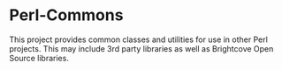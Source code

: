 Perl-Commons
============

This project provides common classes and utilities for use in other Perl projects. This may include 3rd party libraries as well as Brightcove Open Source libraries.